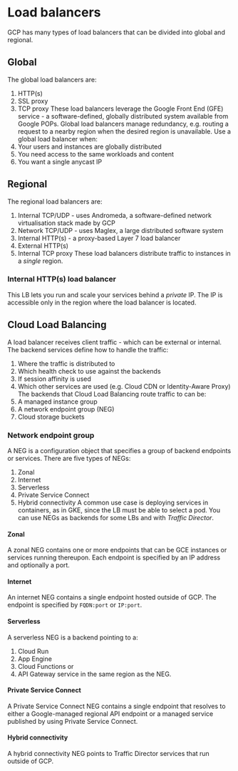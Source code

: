 # Load balancers
GCP has many types of load balancers that can be divided into global and regional.

## Global
The global load balancers are:
1. HTTP(s)
1. SSL proxy
1. TCP proxy
These load balancers leverage the Google Front End (GFE) service - a software-defined, globally distributed system available from Google POPs.
Global load balancers manage redundancy, e.g. routing a request to a nearby region when the desired region is unavailable.
Use a global load balancer when:
1. Your users and instances are globally distributed
1. You need access to the same workloads and content
1. You want a single anycast IP

## Regional
The regional load balancers are:
1. Internal TCP/UDP - uses Andromeda, a software-defined network virtualisation stack made by GCP
1. Network TCP/UDP - uses Maglex, a large distributed software system
1. Internal HTTP(s) - a proxy-based Layer 7 load balancer
1. External HTTP(s)
1. Internal TCP proxy
These load balancers distribute traffic to instances in a _single_ region.
### Internal HTTP(s) load balancer
This LB lets you run and scale your services behind a _private_ IP.
The IP is accessible only in the region where the load balancer is located.

## Cloud Load Balancing
A load balancer receives client traffic - which can be external or internal.
The backend services define how to handle the traffic:
1. Where the traffic is distributed to
1. Which health check to use against the backends
1. If session affinity is used
1. Which other services are used (e.g. Cloud CDN or Identity-Aware Proxy)
The backends that Cloud Load Balancing route traffic to can be:
1. A managed instance group
1. A network endpoint group (NEG)
1. Cloud storage buckets
### Network endpoint group
A NEG is a configuration object that specifies a group of backend endpoints or services.
There are five types of NEGs:
1. Zonal
1. Internet
1. Serverless
1. Private Service Connect
1. Hybrid connectivity
A common use case is deploying services in containers, as in GKE, since the LB must be able to select a pod.
You can use NEGs as backends for some LBs and with _Traffic Director_.
#### Zonal
A zonal NEG contains one or more endpoints that can be GCE instances or services running thereupon.
Each endpoint is specified by an IP address and optionally a port.
#### Internet
An internet NEG contains a single endpoint hosted outside of GCP.
The endpoint is specified by `FQDN:port` or `IP:port`.
#### Serverless
A serverless NEG is a backend pointing to a:
1. Cloud Run
1. App Engine
1. Cloud Functions or
1. API Gateway
service in the same region as the NEG.
#### Private Service Connect
A Private Service Connect NEG contains a single endpoint that resolves to either a Google-managed regional API endpoint or a managed service published by using Private Service Connect.
#### Hybrid connectivity
A hybrid connectivity NEG points to Traffic Director services that run outside of GCP.
